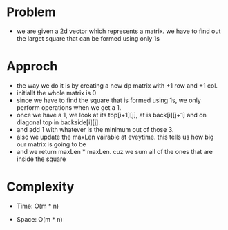 # Problem
- we are given a 2d vector which represents a matrix. we have to find out the larget square that can be formed using only 1s

# Approch
- the way we do it is by creating a new dp matrix with +1 row and +1 col. 
- initiallt the whole matrix is 0
- since we have to find the square that is formed using 1s, we only perform operations when we get a 1.
- once we have a 1, we look at its top[i+1][j], at is back[i][j+1] and on diagonal top in backside[i][j]. 
- and add 1 with whatever is the minimum out of those 3.
- also we update the maxLen vairable at eveytime. this tells us how big our matrix is going to be
- and we return maxLen * maxLen. cuz we sum all of the ones that are inside the square

# Complexity

- Time: O(m * n)

- Space: O(m * n)